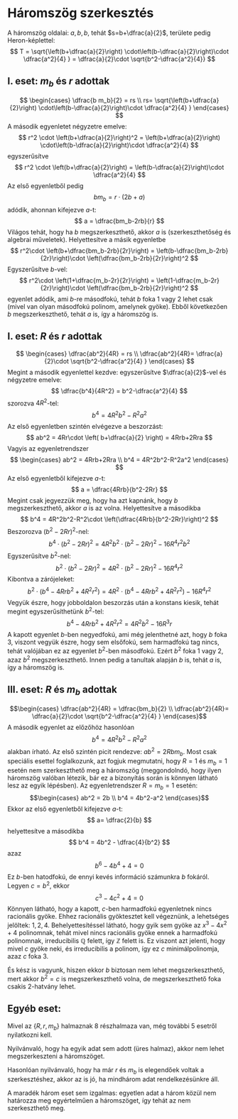 # Háromszög szerkesztés

A háromszög oldalai: $a, b, b$, tehát $s=b+\dfrac{a}{2}$, területe pedig Heron-képlettel:
$$ T = \sqrt{\left(b+\dfrac{a}{2}\right) \cdot\left(b-\dfrac{a}{2}\right)\cdot \dfrac{a^2}{4} } = \dfrac{a}{2}\cdot \sqrt{b^2-\dfrac{a^2}{4}} $$

## I. eset: $m_b$ és $r$ adottak
$$
\begin{cases} \dfrac{b m_b}{2} = rs \\ rs= \sqrt{\left(b+\dfrac{a}{2}\right) \cdot\left(b-\dfrac{a}{2}\right)\cdot \dfrac{a^2}{4} }  \end{cases}
$$A második egyenletet négyzetre emelve:
$$ r^2 \cdot \left(b+\dfrac{a}{2}\right)^2 = \left(b+\dfrac{a}{2}\right) \cdot\left(b-\dfrac{a}{2}\right)\cdot \dfrac{a^2}{4}  $$ egyszerűsítve
$$ r^2 \cdot \left(b+\dfrac{a}{2}\right) = \left(b-\dfrac{a}{2}\right)\cdot \dfrac{a^2}{4}  $$ Az első egyenletből pedig
$$ bm_b = r\cdot (2b+a) $$ adódik, ahonnan kifejezve $a$-t:
$$ a = \dfrac{bm_b-2rb}{r} $$ Világos tehát, hogy ha $b$ megszerkeszthető, akkor $a$ is (szerkeszthetőség és algebrai műveletek). Helyettesítve a másik egyenletbe
$$ r^2\cdot \left(b+\dfrac{bm_b-2rb}{2r}\right) = \left(b-\dfrac{bm_b-2rb}{2r}\right)\cdot \left(\dfrac{bm_b-2rb}{2r}\right)^2 $$ Egyszerűsítve $b$-vel:
$$ r^2\cdot \left(1+\dfrac{m_b-2r}{2r}\right) = \left(1-\dfrac{m_b-2r}{2r}\right)\cdot \left(\dfrac{bm_b-2rb}{2r}\right)^2  $$ egyenlet adódik, ami $b$-re másodfokú, tehát $b$ foka 1 vagy 2 lehet csak (mivel van olyan másodfokú polinom, amelynek gyöke). Ebből következően $b$ megszerkeszthető, tehát $a$ is, így a háromszög is.

## I. eset: $R$ és $r$ adottak
$$
\begin{cases} \dfrac{ab^2}{4R} = rs \\ \dfrac{ab^2}{4R}= \dfrac{a}{2}\cdot \sqrt{b^2-\dfrac{a^2}{4} }  \end{cases}
$$ Megint a második egyenlettel kezdve: egyszerűsítve $\dfrac{a}{2}$-vel és négyzetre emelve:
$$ \dfrac{b^4}{4R^2} = b^2-\dfrac{a^2}{4} $$ szorozva $4R^2$-tel:
$$b^4 = 4R^2b^2-R^2a^2 $$ Az első egyenletben szintén elvégezve a beszorzást:
$$ ab^2 = 4Rr\cdot \left( b+\dfrac{a}{2} \right) = 4Rrb+2Rra $$ Vagyis az egyenletrendszer
$$
\begin{cases} ab^2 = 4Rrb+2Rra \\ b^4 = 4R^2b^2-R^2a^2  \end{cases}
$$ Az első egyenletből kifejezve $a$-t:
$$ a = \dfrac{4Rrb}{b^2-2Rr} $$ Megint csak jegyezzük meg, hogy ha azt kapnánk, hogy $b$ megszerkeszthető, akkor $a$ is az volna. Helyettesítve a másodikba
$$ b^4 = 4R^2b^2-R^2\cdot \left(\dfrac{4Rrb}{b^2-2Rr}\right)^2 $$ Beszorozva $(b^2-2Rr)^2$-nel:
$$ b^4 \cdot (b^2-2Rr)^2 = 4R^2b^2\cdot (b^2-2Rr)^2-16R^4r^2b^2 $$ Egyszerűsítve $b^2$-nel:
$$ b^2 \cdot (b^2-2Rr)^2 = 4R^2\cdot (b^2-2Rr)^2-16R^4r^2 $$ Kibontva a zárójeleket:
$$ b^2 \cdot (b^4 - 4Rrb^2 + 4R^2r^2) = 4R^2\cdot (b^4-4Rrb^2+4R^2r^2) - 16R^4r^2 $$ Vegyük észre, hogy jobboldalon beszorzás után a konstans kiesik, tehát megint egyszerűsíthetünk $b^2$-tel:
$$b^4 - 4Rrb^2+4R^2r^2=4R^2b^2-16R^3r $$ A kapott egyenlet $b$-ben negyedfokú, ami még jelenthetné azt, hogy $b$ foka $3$, viszont vegyük észre, hogy sem elsőfokú, sem harmadfokú tag nincs, tehát valójában ez az egyenlet $b^2$-ben másodfokú. Ezért $b^2$ foka 1 vagy 2, azaz $b^2$ megszerkeszthető. Innen pedig a tanultak alapján $b$ is, tehát $a$ is, így a háromszög is.

## III. eset: $R$ és $m_b$ adottak
$$\begin{cases} \dfrac{ab^2}{4R} = \dfrac{bm_b}{2} \\ \dfrac{ab^2}{4R}= \dfrac{a}{2}\cdot \sqrt{b^2-\dfrac{a^2}{4} }  \end{cases}$$ A második egyenlet az előzőhöz hasonlóan
$$ b^4=4R^2b^2-R^2a^2 $$ alakban írható. Az első szintén picit rendezve: $ab^2 = 2Rbm_b$. Most csak speciális esettel foglalkozunk, azt fogjuk megmutatni, hogy $R=1$ és $m_b = 1$ esetén nem szerkeszthető meg a háromszög (meggondolndó, hogy ilyen háromszög valóban létezik, bár ez a bizonyítás során is könnyen látható lesz az egyik lépésben). Az egyenletrendszer $R=m_b=1$ esetén:
$$\begin{cases} ab^2 = 2b \\ b^4 = 4b^2-a^2  \end{cases}$$ Ekkor az első egyenletből kifejezve $a$-t:
$$ a= \dfrac{2}{b} $$ helyettesítve a másodikba
$$ b^4 = 4b^2 - \dfrac{4}{b^2} $$ azaz
$$ b^6-4b^4+4=0 $$ Ez $b$-ben hatodfokú, de ennyi kevés információ számunkra $b$ fokáról. Legyen $c=b^2$, ekkor
$$ c^3 - 4c^2 + 4 = 0 $$ Könnyen látható, hogy a kapott, $c$-ben harmadfokú egyenletnek nincs racionális gyöke. Ehhez racionális gyöktesztet kell végeznünk, a lehetséges jelöltek: $1, 2, 4$. Behelyettesítéssel látható, hogy gyik sem gyöke az $x^3-4x^2+4$ polinomnak, tehát mivel nincs racionális gyöke ennek a harmadfokú polinomnak, irreducibilis $\mathbb{Q}$ felett, így $\mathbb{Z}$ felett is. Ez viszont azt jelenti, hogy mivel $c$ gyöke neki, és irreducibilis a polinom, így ez $c$ minimálpolinomja, azaz $c$ foka 3.

És kész is vagyunk, hiszen ekkor $b$ biztosan nem lehet megszerkeszthető, mert akkor $b^2=c$ is megszerkeszthető volna, de megszerkeszthető foka csakis $2$-hatvány lehet.

##  Egyéb eset:
Mivel az $\{R,r,m_b\}$ halmaznak 8 részhalmaza van, még további 5 esetről nyilatkozni kell.

Nyilvánvaló, hogy ha egyik adat sem adott (üres halmaz), akkor nem lehet megszerkeszteni a háromszöget.

Hasonlóan nyilvánvaló, hogy ha már $r$ és $m_b$ is elegendőek voltak a szerkesztéshez, akkor az is jó, ha mindhárom adat rendelkezésünkre áll.

A maradék három eset sem izgalmas: egyetlen adat a három közül nem határozza meg egyértelműen a háromszöget, így tehát az nem szerkeszthető meg.
<!--stackedit_data:
eyJoaXN0b3J5IjpbMTIwODgzMDM1MSwtODgyMzEwMzU4LDU3MT
I2MDE3NCwtMTIwNzA3MDU3OSwtNzk4MjUwNzAyLC0xODkwMDM0
MTEsLTI0MDIzODI3NCw3MzA5OTgxMTZdfQ==
-->